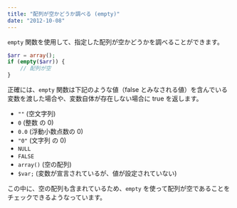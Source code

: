 ```yaml
---
title: "配列が空かどうか調べる (empty)"
date: "2012-10-08"
---
```


`empty` 関数を使用して、指定した配列が空かどうかを調べることができます。

~~~ php
$arr = array();
if (empty($arr)) {
    // 配列が空
}
~~~

正確には、`empty` 関数は下記のような値（false とみなされる値）を含んでいる変数を渡した場合や、変数自体が存在しない場合に true を返します。

* `""` (空文字列)
* `0` (整数 の 0)
* `0.0` (浮動小数点数の 0)
* `"0"` (文字列 の 0)
* `NULL`
* `FALSE`
* `array()` (空の配列)
* `$var;` (変数が宣言されているが、値が設定されていない)

この中に、空の配列も含まれているため、`empty` を使って配列が空であることをチェックできるようなっています。

